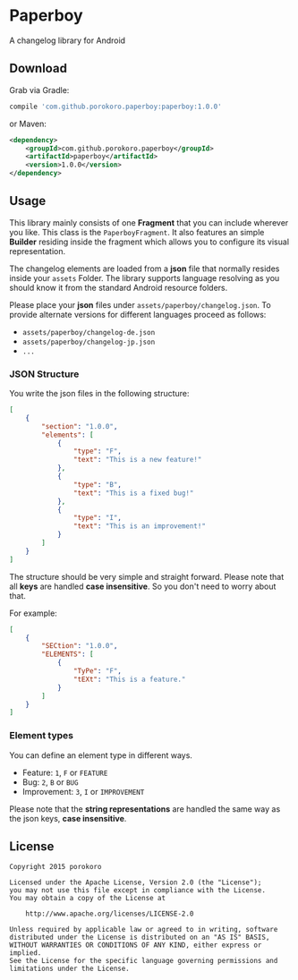 Paperboy
========

A changelog library for Android

Download
--------

Grab via Gradle:
```groovy
compile 'com.github.porokoro.paperboy:paperboy:1.0.0'
```
or Maven:
```xml
<dependency>
    <groupId>com.github.porokoro.paperboy</groupId>
    <artifactId>paperboy</artifactId>
    <version>1.0.0</version>
</dependency>
```

Usage
-----

This library mainly consists of one **Fragment** that you can include wherever
you like. This class is the `PaperboyFragment`. It also features an simple
**Builder** residing inside the fragment which allows you to configure its
visual representation.

The changelog elements are loaded from a **json** file that normally resides
inside your `assets` Folder. The library supports language resolving
as you should know it from the standard Android resource folders.

Please place your **json** files under `assets/paperboy/changelog.json`.
To provide alternate versions for different languages proceed as follows:
* `assets/paperboy/changelog-de.json`
* `assets/paperboy/changelog-jp.json`
* `...`


### JSON Structure ###

You write the json files in the following structure:
```json
[
    {
        "section": "1.0.0",
        "elements": [
            {
                "type": "F",
                "text": "This is a new feature!"
            },
            {
                "type": "B",
                "text": "This is a fixed bug!"
            },
            {
                "type": "I",
                "text": "This is an improvement!"
            }
        ]
    }
]
```

The structure should be very simple and straight forward. Please note that all
**keys** are handled **case insensitive**. So you don't need to worry about
that.

For example:
```json
[
    {
        "SECtion": "1.0.0",
        "ELEMENTS": [
            {
                "TyPe": "F",
                "tEXt": "This is a feature."
            }
        ]
    }
]
```

### Element types ###

You can define an element type in different ways.

* Feature: `1`, `F` or `FEATURE`
* Bug: `2`, `B` or `BUG`
* Improvement: `3`, `I` or `IMPROVEMENT`

Please note that the **string representations** are handled the same way as the
json keys, **case insensitive**.

License
-------

```
Copyright 2015 porokoro

Licensed under the Apache License, Version 2.0 (the "License");
you may not use this file except in compliance with the License.
You may obtain a copy of the License at

    http://www.apache.org/licenses/LICENSE-2.0

Unless required by applicable law or agreed to in writing, software
distributed under the License is distributed on an "AS IS" BASIS,
WITHOUT WARRANTIES OR CONDITIONS OF ANY KIND, either express or implied.
See the License for the specific language governing permissions and
limitations under the License.
```
